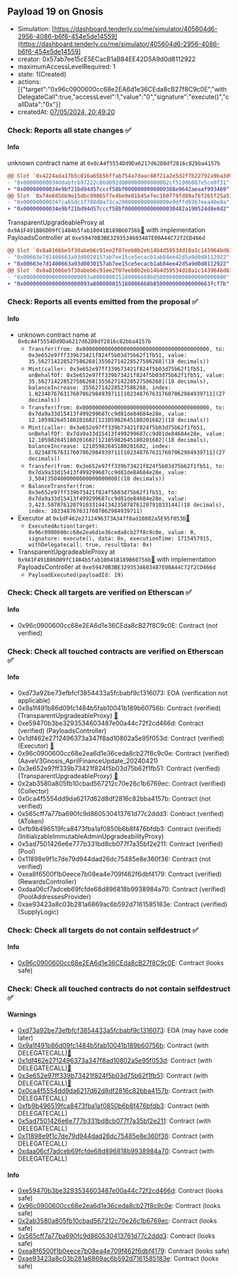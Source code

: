 ## Payload 19 on Gnosis

- Simulation: [https://dashboard.tenderly.co/me/simulator/405604d6-2956-4086-b6f6-454e5de14559](https://dashboard.tenderly.co/me/simulator/405604d6-2956-4086-b6f6-454e5de14559)
- creator: 0x57ab7ee15cE5ECacB1aB84EE42D5A9d0d8112922
- maximumAccessLevelRequired: 1
- state: 1(Created)
- actions: [{"target":"0x96c0900600cc68e2EA6d1e36CEda8cB27f8C9c0E","withDelegateCall":true,"accessLevel":1,"value":"0","signature":"execute()","callData":"0x"}]
- createdAt: [07/05/2024, 20:49:20](https://gnosisscan.io/tx/0xb6fdf1e3e57ca0b9d771f52e4d4493ae2bf43b3cef121b8b8ef938dfc73937d0)

### Check: Reports all state changes :white_check_mark:

#### Info


unknown contract name at `0x0cA4f5554Dd9Da6217d62D8df2816c82bba4157b`
```diff
@@ Slot `0x4224ada17b5c016a65b5bffab754a7daac88f21a2e5d2f7b22792a9ba3d94441` @@
- "0x00000000034ddabfcb97222c86d092d000000000000002cf5190b087e5ce0f31"
+ "0x00000000034e9bf21bd94d57cccf58bf0000000000000388e9642aeaaf993469"
@@ Slot `0x74e6856b9e15dbc99865f7e4be9e01b45efec160779fd89a76f265f25a511e48` @@
- "0x000000000347ca65dc1f788d0a73ca2900000000000000e9dffd9367eea40e0a"
+ "0x00000000034e9bf21bd94d57cccf58bf0000000000000030482a190524d8e8d2"
```

TransparentUpgradeableProxy at `0x9A1F491B86D09fC1484b5fab10041B189B60756b`[:ghost:](https://github.com/bgd-labs/aave-address-book "GovernanceV3Gnosis.PAYLOADS_CONTROLLER") with implementation PayloadsController at `0xe59470B3BE3293534603487E00A44C72f2CD466d`
```diff
@@ Slot `0x8a8166be5f30abeb6c91ee2f07eeb0b2eb14b4d59534d10a1c143964bd617919` @@
- "0x00663e7d1400663a93d0020157ab7ee15ce5ecacb1ab84ee42d5a9d0d8112922"
+ "0x00663e7d1400663a93d0030157ab7ee15ce5ecacb1ab84ee42d5a9d0d8112922"
@@ Slot `0x8a8166be5f30abeb6c91ee2f07eeb0b2eb14b4d59534d10a1c143964bd61791a` @@
- "0x000000000000000000093a800000015180006668b85000000000000000000000"
+ "0x000000000000000000093a800000015180006668b850000000000000663fcf7b"
```


### Check: Reports all events emitted from the proposal :white_check_mark:

#### Info

- unknown contract name at `0x0cA4f5554Dd9Da6217d62D8df2816c82bba4157b`
  - `Transfer(from: 0x0000000000000000000000000000000000000000, to: 0x3e652e97ff339b73421f824f5b03d75b62f1fb51, value: 35.562714228527586268[35562714228527586268](18 decimals))`
  - `Mint(caller: 0x3e652e97ff339b73421f824f5b03d75b62f1fb51, onBehalfOf: 0x3e652e97ff339b73421f824f5b03d75b62f1fb51, value: 35.562714228527586268[35562714228527586268](18 decimals), balanceIncrease: 35562714228527586268, index: 1.023487676317607062984939711[1023487676317607062984939711](27 decimals))`
  - `Transfer(from: 0x0000000000000000000000000000000000000000, to: 0x7da9a33d15413f499299687cc9d81de84684e28e, value: 12.105982645180201682[12105982645180201682](18 decimals))`
  - `Mint(caller: 0x3e652e97ff339b73421f824f5b03d75b62f1fb51, onBehalfOf: 0x7da9a33d15413f499299687cc9d81de84684e28e, value: 12.105982645180201682[12105982645180201682](18 decimals), balanceIncrease: 12105982645180201682, index: 1.023487676317607062984939711[1023487676317607062984939711](27 decimals))`
  - `Transfer(from: 0x3e652e97ff339b73421f824f5b03d75b62f1fb51, to: 0x7da9a33d15413f499299687cc9d81de84684e28e, value: 3,504[3504000000000000000000](18 decimals))`
  - `BalanceTransfer(from: 0x3e652e97ff339b73421f824f5b03d75b62f1fb51, to: 0x7da9a33d15413f499299687cc9d81de84684e28e, value: 3,423.587876120791033144[3423587876120791033144](18 decimals), index: 1023487676317607062984939711)`
- Executor at `0x1dF462e2712496373A347f8ad10802a5E95f053D`[:ghost:](https://github.com/bgd-labs/aave-address-book "AaveV3Gnosis.ACL_ADMIN, GovernanceV3Gnosis.EXECUTOR_LVL_1")
  - `ExecutedAction(target: 0x96c0900600cc68e2ea6d1e36ceda8cb27f8c9c0e, value: 0, signature: execute(), data: 0x, executionTime: 1715457915, withDelegatecall: true, resultData: 0x)`
- TransparentUpgradeableProxy at `0x9A1F491B86D09fC1484b5fab10041B189B60756b`[:ghost:](https://github.com/bgd-labs/aave-address-book "GovernanceV3Gnosis.PAYLOADS_CONTROLLER") with implementation PayloadsController at `0xe59470B3BE3293534603487E00A44C72f2CD466d`
  - `PayloadExecuted(payloadId: 19)`

### Check: Check all targets are verified on Etherscan :white_check_mark:

#### Info

- 0x96c0900600cc68e2EA6d1e36CEda8cB27f8C9c0E: Contract (not verified) 

### Check: Check all touched contracts are verified on Etherscan :white_check_mark:

#### Info

- 0xd73a92be73efbfcf3854433a5fcbabf9c1316073: EOA (verification not applicable)
- 0x9a1f491b86d09fc1484b5fab10041b189b60756b: Contract (verified) (TransparentUpgradeableProxy) [:ghost:](https://github.com/bgd-labs/aave-address-book "GovernanceV3Gnosis.PAYLOADS_CONTROLLER")
- 0xe59470b3be3293534603487e00a44c72f2cd466d: Contract (verified) (PayloadsController) 
- 0x1df462e2712496373a347f8ad10802a5e95f053d: Contract (verified) (Executor) [:ghost:](https://github.com/bgd-labs/aave-address-book "AaveV3Gnosis.ACL_ADMIN, GovernanceV3Gnosis.EXECUTOR_LVL_1")
- 0x96c0900600cc68e2ea6d1e36ceda8cb27f8c9c0e: Contract (verified) (AaveV3Gnosis_AprilFinanceUpdate_20240421) 
- 0x3e652e97ff339b73421f824f5b03d75b62f1fb51: Contract (verified) (TransparentUpgradeableProxy) [:ghost:](https://github.com/bgd-labs/aave-address-book "AaveV3Gnosis.COLLECTOR")
- 0x2ab3580a805fb10cbad567212c70e26c1b6769ec: Contract (verified) (Collector) 
- 0x0ca4f5554dd9da6217d62d8df2816c82bba4157b: Contract (not verified) 
- 0x565cff7a77ba690fc9d860530413761d77c2ddd3: Contract (verified) (AToken) 
- 0xfb9b496519fca8473fba1af0850b6b8f476bfdb3: Contract (verified) (InitializableImmutableAdminUpgradeabilityProxy) 
- 0x5ad7501426e6e777b331bd8cb077f7a35bf2e211: Contract (verified) (Pool) 
- 0x11898e9f1c7de79d944dad26dc75485e8e360f36: Contract (not verified) 
- 0xea8f6500f1b0eece7b08ea4e709f462f6dbf4179: Contract (verified) (RewardsController) 
- 0xdaa06cf7adceb69fcfde68d896818b9938984a70: Contract (verified) (PoolAddressesProvider) 
- 0xae93423a8c03b281a6869ac6b592d7161585183e: Contract (verified) (SupplyLogic) 

### Check: Check all targets do not contain selfdestruct :white_check_mark:

#### Info

- [0x96c0900600cc68e2EA6d1e36CEda8cB27f8C9c0E](https://gnosisscan.io/address/0x96c0900600cc68e2EA6d1e36CEda8cB27f8C9c0E): Contract (looks safe)

### Check: Check all touched contracts do not contain selfdestruct :white_check_mark:

#### Warnings

- [0xd73a92be73efbfcf3854433a5fcbabf9c1316073](https://gnosisscan.io/address/0xd73a92be73efbfcf3854433a5fcbabf9c1316073): EOA (may have code later)
- [0x9a1f491b86d09fc1484b5fab10041b189b60756b](https://gnosisscan.io/address/0x9a1f491b86d09fc1484b5fab10041b189b60756b): Contract (with DELEGATECALL)[:ghost:](https://github.com/bgd-labs/aave-address-book "GovernanceV3Gnosis.PAYLOADS_CONTROLLER")
- [0x1df462e2712496373a347f8ad10802a5e95f053d](https://gnosisscan.io/address/0x1df462e2712496373a347f8ad10802a5e95f053d): Contract (with DELEGATECALL)[:ghost:](https://github.com/bgd-labs/aave-address-book "AaveV3Gnosis.ACL_ADMIN, GovernanceV3Gnosis.EXECUTOR_LVL_1")
- [0x3e652e97ff339b73421f824f5b03d75b62f1fb51](https://gnosisscan.io/address/0x3e652e97ff339b73421f824f5b03d75b62f1fb51): Contract (with DELEGATECALL)[:ghost:](https://github.com/bgd-labs/aave-address-book "AaveV3Gnosis.COLLECTOR")
- [0x0ca4f5554dd9da6217d62d8df2816c82bba4157b](https://gnosisscan.io/address/0x0ca4f5554dd9da6217d62d8df2816c82bba4157b): Contract (with DELEGATECALL)
- [0xfb9b496519fca8473fba1af0850b6b8f476bfdb3](https://gnosisscan.io/address/0xfb9b496519fca8473fba1af0850b6b8f476bfdb3): Contract (with DELEGATECALL)
- [0x5ad7501426e6e777b331bd8cb077f7a35bf2e211](https://gnosisscan.io/address/0x5ad7501426e6e777b331bd8cb077f7a35bf2e211): Contract (with DELEGATECALL)
- [0x11898e9f1c7de79d944dad26dc75485e8e360f36](https://gnosisscan.io/address/0x11898e9f1c7de79d944dad26dc75485e8e360f36): Contract (with DELEGATECALL)
- [0xdaa06cf7adceb69fcfde68d896818b9938984a70](https://gnosisscan.io/address/0xdaa06cf7adceb69fcfde68d896818b9938984a70): Contract (with DELEGATECALL)

#### Info

- [0xe59470b3be3293534603487e00a44c72f2cd466d](https://gnosisscan.io/address/0xe59470b3be3293534603487e00a44c72f2cd466d): Contract (looks safe)
- [0x96c0900600cc68e2ea6d1e36ceda8cb27f8c9c0e](https://gnosisscan.io/address/0x96c0900600cc68e2ea6d1e36ceda8cb27f8c9c0e): Contract (looks safe)
- [0x2ab3580a805fb10cbad567212c70e26c1b6769ec](https://gnosisscan.io/address/0x2ab3580a805fb10cbad567212c70e26c1b6769ec): Contract (looks safe)
- [0x565cff7a77ba690fc9d860530413761d77c2ddd3](https://gnosisscan.io/address/0x565cff7a77ba690fc9d860530413761d77c2ddd3): Contract (looks safe)
- [0xea8f6500f1b0eece7b08ea4e709f462f6dbf4179](https://gnosisscan.io/address/0xea8f6500f1b0eece7b08ea4e709f462f6dbf4179): Contract (looks safe)
- [0xae93423a8c03b281a6869ac6b592d7161585183e](https://gnosisscan.io/address/0xae93423a8c03b281a6869ac6b592d7161585183e): Contract (looks safe)

